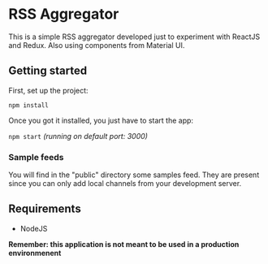 # RSS Aggregator

This is a simple RSS aggregator developed just to experiment with ReactJS and Redux.
Also using components from Material UI.

## Getting started

First, set up the project:

`npm install`

Once you got it installed, you just have to start the app:

`npm start` *(running on default port: 3000)*

### Sample feeds

You will find in the "public" directory some samples feed.
They are present since you can only add local channels from your development server.

## Requirements

- NodeJS

**Remember: this application is not meant to be used in a production environmenent**



